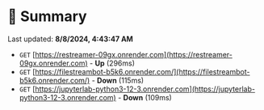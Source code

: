 # 📖 Summary
Last updated: **8/8/2024, 4:43:47 AM**

- `GET` [https://restreamer-09gx.onrender.com](https://restreamer-09gx.onrender.com) - **Up** (296ms)
- `GET` [https://filestreambot-b5k6.onrender.com/](https://filestreambot-b5k6.onrender.com/) - **Down** (115ms)
- `GET` [https://jupyterlab-python3-12-3.onrender.com](https://jupyterlab-python3-12-3.onrender.com) - **Down** (109ms)
